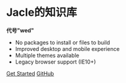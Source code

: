 # Jacle的知识库
**代号"wed"**


- No packages to install or files to build
- Improved desktop and mobile experience
- Multiple themes available
- Legacy browser support (IE10+)

[Get Started](#main)
[GitHub](https://github.com/jijiajia19)

